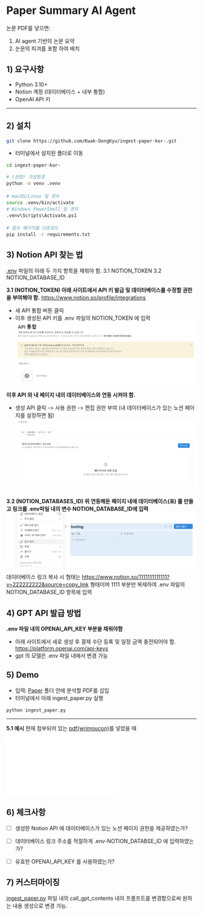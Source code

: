 # Paper Summary AI Agent

논문 PDF를 넣으면:
1) AI agent 기반의 논문 요약 
2) 논문의 피겨를 포함 하여 배치 


## 1) 요구사항
- Python 3.10+
- Notion 계정 (데이터베이스 + 내부 통합)
- OpenAI API 키

---

## 2) 설치

```bash
git clone https://github.com/Kwak-DongKyu/ingest-paper-kor-.git
```
- 터미널에서 설치된 폴더로 이동

```bash
cd ingest-paper-kor-
```



```bash
# (권장) 가상환경
python -m venv .venv

# macOS/Linux 일 경우
source .venv/bin/activate
# Windows PowerShell 일 경우
.venv\Scripts\Activate.ps1

# 필수 패키지들 다운로드 
pip install -r requirements.txt
```


## 3) Notion API 찾는 법 
[.env](./.env) 파일의 아래 두 가지 항목을 채워야 함. 
3.1 NOTION_TOKEN
3.2 NOTION_DATABASE_ID


**3.1 (NOTION_TOKEN) 아래 사이트에서 API 키 발급 및 데이터베이스를 수정할 권한을 부여해야 함.** 
https://www.notion.so/profile/integrations

- 새 API 통합 버튼 클릭
- 이후 생성된 API 키를 .env 파일의 NOTION_TOKEN 에 입력
![Notion Integrations 페이지](Image/notion1.png)

**이후 API 와 내 페이지 내의 데이터베이스와 연동 시켜야 함.** 
- 생성 API 클릭 -> 사용 권한 -> 편집 권한 부여
(내 데이터베이스가 있는 노션 페이지를 설정하면 됨)
![Notion-Database 페이지](Image/notion2.png)

**3.2 (NOTION_DATABASES_ID) 위 연동해둔 페이지 내에 데이터베이스(표) 를 만들고 링크를 .env파일 내의 변수 NOTION_DATABASE_ID에 입력** 
![Notion database 페이지](Image/notion3.png)

데이터베이스 링크 복사 시 형태는 https://www.notion.so/1111111111111?v=222222222&source=copy_link 형태이며 1111 부분만 복제하여
.env 파일의 NOTION_DATABASE_ID 항목에 입력


## 4) GPT API 발급 방법
**.env 파일 내의 OPENAI_API_KEY 부분을 채워야함**
- 아래 사이트에서 새로 생성 후 결제 수단 등록 및 일정 금액 충전되어야 함.
https://platform.openai.com/api-keys
- gpt 의 모델은 .env 파일 내에서 변경 가능


## 5) Demo
- 입력: [Paper](./Paper/) 폴더 안에 분석할 PDF를 삽입
- 터미널에서 아래 ingest_paper.py 실행

```bash
python ingest_paper.py
```

---

**5.1 예시** 
현재 첨부되어 있는 [pdf(wrimoucon)](./Paper/WriMouCon_Wrist-Mounted_Haptic_Controller_for_Rendering_Physical_Properties_in_Virtual_Reality.pdf)를 넣었을 때 

![AI AGENT 결과 예시](Image/example_wrimoucon.pdf)


## 6) 체크사항
- [ ] 생성한 Notion API 에 데이터베이스가 있는 노션 페이지 권한을 제공하였는가?
- [ ] 데이터베이스 링크 주소를 적절하게 .env-NOTION_DATABSE_ID 에 입력하였는가?
- [ ] 유효한 OPENAI_API_KEY 를 사용하였는가?



## 7) 커스터마이징
[ingest_paper.py](/ingest_paper.py) 파일 내의 call_gpt_contents 내의 프롬프트를 변경함으로써 원하는 내용 생성으로 변경 가능. 